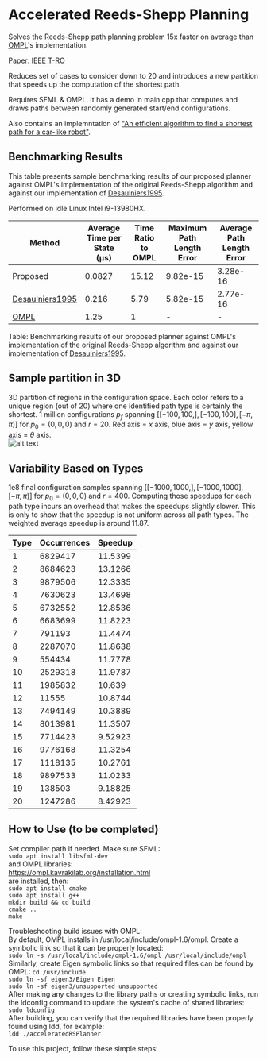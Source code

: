 # Accelerated Reeds-Shepp Planning

Solves the Reeds-Shepp path planning problem 15x faster on average than [OMPL]'s implementation.

[Paper: IEEE T-RO](https://doi.org/10.1109/TRO.2025.3554406)

Reduces set of cases to consider down to 20 and introduces a new partition that speeds up the computation of the shortest path.

Requires SFML & OMPL. It has a demo in main.cpp that computes and draws paths between randomly generated start/end configurations.

Also contains an implemntation of ["An efficient algorithm to find a shortest path for a car-like robot"].

## Benchmarking Results

This table presents sample benchmarking results of our proposed planner against OMPL's implementation of the original Reeds-Shepp algorithm and against our implementation of [Desaulniers1995].

Performed on idle Linux Intel i9-13980HX.

| Method            | Average Time per State (µs) | Time Ratio to OMPL | Maximum Path Length Error | Average Path Length Error |
| ----------------- | --------------------------- | ------------------ | ------------------------- | ------------------------- |
| Proposed          | 0.0827                      | 15.12              | 9.82e-15                  | 3.28e-16                  |
| [Desaulniers1995] | 0.216                       | 5.79               | 5.82e-15                  | 2.77e-16                  |
| [OMPL]            | 1.25                        | 1                  | -                         | -                         |

Table: Benchmarking results of our proposed planner against OMPL's implementation of the original Reeds-Shepp algorithm and against our implementation of [Desaulniers1995].

[Desaulniers1995]: https://ieeexplore.ieee.org/document/478429
[OMPL]: https://ompl.kavrakilab.org/ReedsSheppStateSpace_8cpp_source.html
["An efficient algorithm to find a shortest path for a car-like robot"]: https://ieeexplore.ieee.org/document/478429

## Sample partition in 3D

3D partition of regions in the configuration space. Each color refers to a unique region (out of 20) where one identified path type is certainly the shortest. 1 million configurations $p_{f}$ spanning $\big[ [-100,100,], [-100,100], [-\pi,\pi)\big]$ for $p_{0} = (0,0,0)$ and $r = 20$. Red axis = $x$ axis, blue axis = $y$ axis, yellow axis = $\theta$ axis. <br>
![alt text](https://github.com/IbrahimSquared/accelerated-RS-planner/blob/master/samples/3D_cases_cropped.png) <br>

## Variability Based on Types

1e8 final configuration samples spanning $\big[ [-1000,1000,], [-1000,1000], [-\pi,\pi)\big]$ for $p_{0} = (0,0,0)$ and $r = 400$.
Computing those speedups for each path type incurs an overhead that makes the speedups slightly slower. This is only to show that the speedup is not uniform across all path types.
The weighted average speedup is around 11.87.

| Type | Occurrences | Speedup |
| ---- | ----------- | ------- |
| 1    | 6829417     | 11.5399 |
| 2    | 8684623     | 13.1266 |
| 3    | 9879506     | 12.3335 |
| 4    | 7630623     | 13.4698 |
| 5    | 6732552     | 12.8536 |
| 6    | 6683699     | 11.8223 |
| 7    | 791193      | 11.4474 |
| 8    | 2287070     | 11.8638 |
| 9    | 554434      | 11.7778 |
| 10   | 2529318     | 11.9787 |
| 11   | 1985832     | 10.639  |
| 12   | 11555       | 10.8744 |
| 13   | 7494149     | 10.3889 |
| 14   | 8013981     | 11.3507 |
| 15   | 7714423     | 9.52923 |
| 16   | 9776168     | 11.3254 |
| 17   | 1118135     | 10.2761 |
| 18   | 9897533     | 11.0233 |
| 19   | 138503      | 9.18825 |
| 20   | 1247286     | 8.42923 |

## How to Use (to be completed)

Set compiler path if needed. Make sure SFML: <br>
`sudo apt install libsfml-dev` <br>
and OMPL libraries: <br>
https://ompl.kavrakilab.org/installation.html <br>
are installed, then: <br>
`sudo apt install cmake` <br>
`sudo apt install g++` <br>
`mkdir build && cd build` <br>
`cmake ..` <br>
`make`

Troubleshooting build issues with OMPL: <br>
By default, OMPL installs in /usr/local/include/ompl-1.6/ompl. Create a symbolic link so that it can be properly located: <br>
`sudo ln -s /usr/local/include/ompl-1.6/ompl /usr/local/include/ompl` <br>
Similarly, create Eigen symbolic links so that required files can be found by OMPL:
`cd /usr/include` <br>
`sudo ln -sf eigen3/Eigen Eigen` <br>
`sudo ln -sf eigen3/unsupported unsupported` <br>
After making any changes to the library paths or creating symbolic links, run the ldconfig command to update the system's cache of shared libraries: <br>
`sudo ldconfig` <br>
After building, you can verify that the required libraries have been properly found using ldd, for example: <br>
`ldd ./acceleratedRSPlanner` <br>

To use this project, follow these simple steps: <br>
